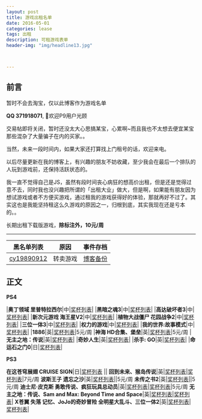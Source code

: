 ```yaml
---
layout: post
title: 游戏出租名单
date: 2016-05-01
categories: lease
tags: 出租
description: 可租游戏表单
header-img: "img/headline13.jpg"



---
```





## 前言

暂时不会去淘宝，仅以此博客作为游戏名单

**QQ 371918071**, 欢迎P9用户光顾

交易帖即将关闭，暂时还没太大心思搞某宝，心累啊~而且我也不太想去便宜某宝那些混杂了大量骗子在内的买家。。

当然，未来一段时间内，如果大家还打算找上门租号的话，欢迎来电。

以后尽量更新在我的博客上，有兴趣的朋友不妨收藏，至少我会在最后一个排队的人玩到游戏前，还保持活跃状态的。

我一直不觉得自己是JS，虽然有段时间丧心病狂的想高价出租，但是还是觉得过意不去，同时我也没兴趣把所谓的「出租大业」做大，但是啊，如果能有朋友因为想试游戏或者不方便买游戏，通过租我的游戏获得好的体验，那就再好不过了。其实这也是我能坚持租这么久游戏的原因之一，归根到底，其实我现在还是亏本的。。


长期出租下载版游戏，**除标注外，10元/周**

- - -

黑名单列表|原因|事件存档
----|----|----
[cy19890912](http://d7vg.com/psnid/cy19890912)|转卖游戏|[博客备份](http://sinhya.com/lease/2016/04/26/Blacklist-v1/)

## 正文



**PS4**

|**奥丁领域 里普特拉西尔**|中|[奖杯列表](http://d7vg.com/psngame/7394)|
|**黑暗之魂3**|中|[奖杯列表](http://d7vg.com/psngame/7897)|
|**高达破坏者3**|中|[奖杯列表](http://d7vg.com/psngame/9890)|
|**新次元游戏 海王星V2**|中|[奖杯列表](http://d7vg.com/psngame/9579)|
|**植物大战僵尸 花园战争2**|中|[奖杯列表](http://d7vg.com/psngame/8488)|
|**三位一体3**|中|[奖杯列表](http://d7vg.com/psngame/9430)|
|**权力的游戏**|中|[奖杯列表](http://d7vg.com/psngame/7882)|
|**我的世界:故事模式**|中|[奖杯列表](http://d7vg.com/psngame/8964)|
|**1886**|英|[奖杯列表](http://d7vg.com/psngame/6616)|5元/周
|**神海 HD合集、堡垒**|英|[奖杯列表](http://d7vg.com/psngame/8609)|5元/周
|**无主之地：传说**|英|[奖杯列表](http://d7vg.com/psngame/7228)|
|**奇妙人生**|英|[奖杯列表](http://d7vg.com/psngame/7875)|
|**杀手: GO**|英|[奖杯列表](http://d7vg.com/psngame/10328)|
|**命运石之门0**|日|[奖杯列表](http://d7vg.com/psngame/9217)|




**PS3**


**在这苍穹展翅 CRUISE SIGN**|日|[奖杯列表](http://d7vg.com/psngame/7214) ||
**回到未来、猴岛传说**|英|[奖杯列表](http://d7vg.com/psngame/2751)|[奖杯列表](http://d7vg.com/psngame/1327)|7元/周
**波斯王子 遗忘之沙**|英|[奖杯列表](http://d7vg.com/psngame/1112)||5元/周
**未传之书2**|英|[奖杯列表](http://d7vg.com/psngame/8827)||5元/周
**迪士尼·皮克斯 勇敢传说、疯狂玩具总动员**|英|[奖杯列表](http://d7vg.com/psngame/3056)|[奖杯列表](http://d7vg.com/psngame/3780)|5元/周
**无主之地：传说、Sam and Max: Beyond Time and Space**|英|[奖杯列表](http://d7vg.com/psngame/6140)|[奖杯列表](http://d7vg.com/psngame/2048)|
**X苍翼 失落 记忆、JoJo的奇妙冒险 全明星大乱斗、三位一体2**|英|[奖杯列表](http://d7vg.com/psngame/8253)|[奖杯列表](http://d7vg.com/psngame/2044)|

